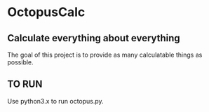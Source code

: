 OctopusCalc
===========
Calculate everything about everything
-------------------------------------

The goal of this project is to provide as many calculatable things as possible.

TO RUN
------
Use python3.x to run octopus.py.